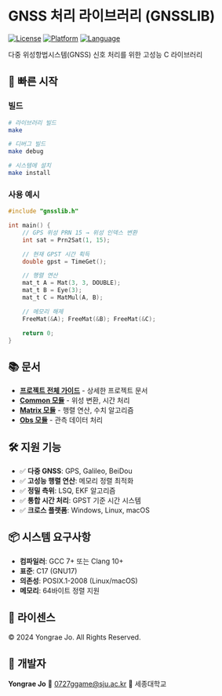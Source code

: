 # GNSS 처리 라이브러리 (GNSSLIB)

[![License](https://img.shields.io/badge/license-All%20Rights%20Reserved-red.svg)](LICENSE)
[![Platform](https://img.shields.io/badge/platform-Windows%20%7C%20Linux%20%7C%20macOS-green.svg)]()
[![Language](https://img.shields.io/badge/language-C-orange.svg)]()

다중 위성항법시스템(GNSS) 신호 처리를 위한 고성능 C 라이브러리

## 🚀 빠른 시작

### 빌드

```bash
# 라이브러리 빌드
make

# 디버그 빌드
make debug

# 시스템에 설치
make install
```

### 사용 예시

```c
#include "gnsslib.h"

int main() {
    // GPS 위성 PRN 15 → 위성 인덱스 변환
    int sat = Prn2Sat(1, 15);

    // 현재 GPST 시간 획득
    double gpst = TimeGet();

    // 행렬 연산
    mat_t A = Mat(3, 3, DOUBLE);
    mat_t B = Eye(3);
    mat_t C = MatMul(A, B);

    // 메모리 해제
    FreeMat(&A); FreeMat(&B); FreeMat(&C);

    return 0;
}
```

## 📚 문서

- **[프로젝트 전체 가이드](Project.md)** - 상세한 프로젝트 문서
- **[Common 모듈](docs/common.md)** - 위성 변환, 시간 처리
- **[Matrix 모듈](docs/matrix.md)** - 행렬 연산, 수치 알고리즘
- **[Obs 모듈](docs/obs.md)** - 관측 데이터 처리

## 🛠️ 지원 기능

- ✅ **다중 GNSS**: GPS, Galileo, BeiDou
- ✅ **고성능 행렬 연산**: 메모리 정렬 최적화
- ✅ **정밀 측위**: LSQ, EKF 알고리즘
- ✅ **통합 시간 처리**: GPST 기준 시간 시스템
- ✅ **크로스 플랫폼**: Windows, Linux, macOS

## 📦 시스템 요구사항

- **컴파일러**: GCC 7+ 또는 Clang 10+
- **표준**: C17 (GNU17)
- **의존성**: POSIX.1-2008 (Linux/macOS)
- **메모리**: 64바이트 정렬 지원

## 📄 라이센스

© 2024 Yongrae Jo. All Rights Reserved.

## 👤 개발자

**Yongrae Jo**
📧 0727ggame@sju.ac.kr
🏫 세종대학교
